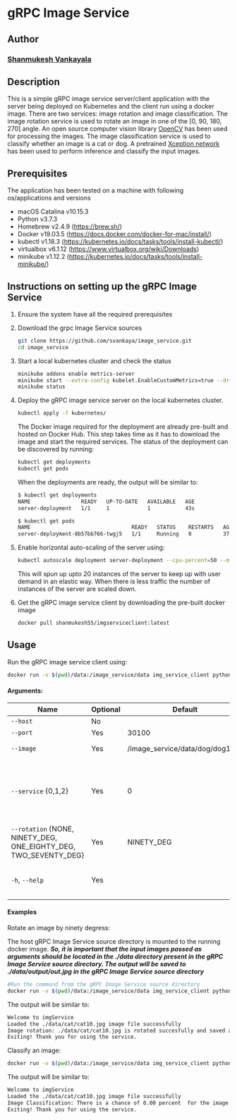  # gRPC Image Service
 ## Author
 ### [Shanmukesh Vankayala](https://www.linkedin.com/in/shanmukesh-vankayala/)
 
 ## Description
 This is a simple gRPC image service server/client application with the server being deployed on Kubernetes and the client run using a docker image. There are two services: image rotation and image classification. The image rotation service is used to rotate an image in one of the [0, 90, 180, 270] angle. An open source computer vision library [OpenCV](https://opencv.org/) has been used for processing the images. The image classification service is used to classify whether an image is a cat or dog. A pretrained [Xception network](https://keras.io/examples/vision/image_classification_from_scratch/) has been used to perform inference and classify the input images.
 
 ## Prerequisites
 The application has been tested on a machine with following os/applications and versions
 - macOS Catalina v10.15.3
 - Python v3.7.3
 - Homebrew v2.4.9 (https://brew.sh/)
 - Docker v19.03.5 (https://docs.docker.com/docker-for-mac/install/)
 - kubectl v1.18.3 (https://kubernetes.io/docs/tasks/tools/install-kubectl/)
 - virtualbox v6.1.12 (https://www.virtualbox.org/wiki/Downloads)
 - minikube v1.12.2 (https://kubernetes.io/docs/tasks/tools/install-minikube/)
 
## Instructions on setting up the gRPC Image Service
1. Ensure the system have all the required prerequisites

2. Download the grpc Image Service sources
   ```sh
   git clone https://github.com/svankaya/image_service.git
   cd image_service
   ```
3. Start a local kubernetes cluster and check the status
   ```sh
   minikube addons enable metrics-server
   minikube start --extra-config kubelet.EnableCustomMetrics=true --driver=virtualbox
   minikube status
   ```
4. Deploy the gRPC image service server on the local kubernetes cluster. 
   ```sh
   kubectl apply -f kubernetes/
   ```
   The Docker image required for the deployment are already pre-built and hosted on Docker Hub. This step takes time as it has to download the image and start the required services. The status of the deployment can be discovered by running:
   ```sh
   kubectl get deployments
   kubectl get pods
   ```
   When the deployments are ready, the output will be similar to:
   ```sh
   $ kubectl get deployments
   NAME                READY   UP-TO-DATE   AVAILABLE   AGE
   server-deployment   1/1     1            1           43s
   
   $ kubectl get pods
   NAME                                READY   STATUS    RESTARTS   AGE
   server-deployment-8b57bb766-twgj5   1/1     Running   0          37s
   ```
5. Enable horizontal auto-scaling of the server using:
   ```sh
   kubectl autoscale deployment server-deployment --cpu-percent=50 --min=1 --max=20
   ```
   This will spun up upto 20 instances of the server to keep up with user demand in an elastic way. When there is less traffic the number of instances of the server are scaled down.
   
6. Get the gRPC image service client by downloading the pre-built docker image
   ```sh
   docker pull shanmukesh55/imgserviceclient:latest
   ```

## Usage
Run the gRPC image service client using: 
```sh
docker run -v $(pwd)/data:/image_service/data img_service_client python3 src/imgServiceClient.py --host $(minikube ip) [Arguments]
```

#### Arguments:
|Name|Optional|Default |Description|
|-----|--------|--------|-----------|
|```--host```| No| |serving host|
|```--port```|Yes|30100|serving port|
|```--image```|Yes|/image_service/data/dog/dog1.jpg|path to image file|
|```--service``` {0,1,2}|Yes|0|request services: 1 for image rotation, 2 for image classification, 0 for both|
|```--rotation``` {NONE, NINETY_DEG, ONE_EIGHTY_DEG, TWO_SEVENTY_DEG}|Yes|NINETY_DEG|image rotation angle|
|```-h```, ```--help```|Yes||Shows the help message and exits|

#### Examples
Rotate an image by ninety degress:

The host gRPC Image Service source directory is mounted to the running docker image. ***So, it is important that the input images passed as arguments should be located in the ./data directory present in the gRPC Image Service source directory. The output will be saved to ./data/output/out.jpg in the gRPC Image Service source directory***
```sh
#Run the command from the gRPC Image Service source directory 
docker run -v $(pwd)/data:/image_service/data img_service_client python3 src/imgServiceClient.py --host $(minikube ip) --image ./data/cat/cat10.jpg --service 1 --rotation NINETY_DEG
```
The output will be similar to:
```sh
Welcome to imgService
Loaded the ./data/cat/cat10.jpg image file successfully
Image rotation: ./data/cat/cat10.jpg is rotated succesfully and saved as /image_service/data/output/out.jpg.
Exiting! Thank you for using the service.
```

Classify an image:
```sh
docker run -v $(pwd)/data:/image_service/data img_service_client python3 src/imgServiceClient.py --host $(minikube ip) --image ./data/cat/cat10.jpg --service 2
```
The output will be similar to:
```sh
Welcome to imgService
Loaded the ./data/cat/cat10.jpg image file successfully
Image Classification: There is a chance of 0.00 percent  for the image ./data/cat/cat10.jpg to be dog and 100.00 percent for being cat.
Exiting! Thank you for using the service.
```
